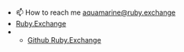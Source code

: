 - 📫 How to reach me aquamarine@ruby.exchange
- [Ruby.Exchange](https://ruby.exchange)
- - [Github Ruby.Exchange](https://github.com/RubyExchange)

